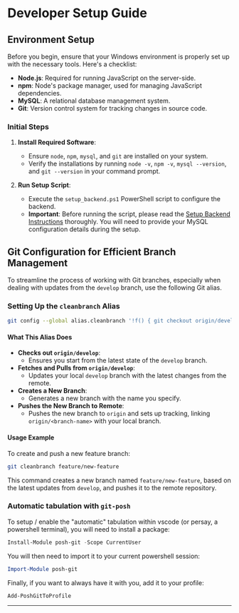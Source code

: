 # Developer Setup Guide

## Environment Setup

Before you begin, ensure that your Windows environment is properly set up with the necessary tools. Here's a checklist:

- **Node.js**: Required for running JavaScript on the server-side.
- **npm**: Node's package manager, used for managing JavaScript dependencies.
- **MySQL**: A relational database management system.
- **Git**: Version control system for tracking changes in source code.

### Initial Steps

1. **Install Required Software**:
   - Ensure `node`, `npm`, `mysql`, and `git` are installed on your system.
   - Verify the installations by running `node -v`, `npm -v`, `mysql --version`, and `git --version` in your command prompt.

2. **Run Setup Script**:
   - Execute the `setup_backend.ps1` PowerShell script to configure the backend.
   - **Important**: Before running the script, please read the [Setup Backend Instructions](./Setup.md) thoroughly. You will need to provide your MySQL configuration details during the setup.

## Git Configuration for Efficient Branch Management

To streamline the process of working with Git branches, especially when dealing with updates from the `develop` branch, use the following Git alias.

### Setting Up the `cleanbranch` Alias

```bash
git config --global alias.cleanbranch '!f() { git checkout origin/develop && git fetch && git pull origin develop && git checkout -b "$@" && git push -u origin "$@" && git fetch --prune && git branch --merged | grep -v "\*" | grep -v "release" | grep -v "develop" | xargs -n 1 git branch -d; }; f'
```

#### What This Alias Does

- **Checks out `origin/develop`**:
  - Ensures you start from the latest state of the `develop` branch.
- **Fetches and Pulls from `origin/develop`**:
  - Updates your local `develop` branch with the latest changes from the remote.
- **Creates a New Branch**:
  - Generates a new branch with the name you specify.
- **Pushes the New Branch to Remote**:
  - Pushes the new branch to `origin` and sets up tracking, linking `origin/<branch-name>` with your local branch.

#### Usage Example

To create and push a new feature branch:
```bash
git cleanbranch feature/new-feature
```

This command creates a new branch named `feature/new-feature`, based on the latest updates from `develop`, and pushes it to the remote repository.

### Automatic tabulation with `git-posh`

To setup / enable the "automatic" tabulation within vscode (or persay, a powershell terminal), you will need to install a package:

```ps1
Install-Module posh-git -Scope CurrentUser
```

You will then need to import it to your current powershell session:

```ps1
Import-Module posh-git
```

Finally, if you want to always have it with you, add it to your profile:

```ps1
Add-PoshGitToProfile
```


---